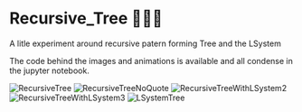 # Recursive_Tree 🌳🌿🌲

A litle experiment around recursive patern forming Tree and the LSystem

The code behind the images and animations is available and all condense in the jupyter notebook.

![RecursiveTree](https://user-images.githubusercontent.com/74248238/214870577-ffea4857-ca16-42f6-b715-270c6738e232.png)
![RecursiveTreeNoQuote](https://user-images.githubusercontent.com/74248238/214870651-fafa5419-41e3-4155-8970-361420d0f886.gif)
![RecursiveTreeWithLSystem2](https://user-images.githubusercontent.com/74248238/214870705-bc5f89de-9810-49f6-9a7a-18e037533c0c.png)
![RecursiveTreeWithLSystem3](https://user-images.githubusercontent.com/74248238/214870725-b1d9026d-a0cd-4b3a-8c05-5c596c260633.png)
![LSystemTree](https://user-images.githubusercontent.com/74248238/214870740-31df81c8-7ede-4472-8a3e-2cf9a0898e93.gif)
